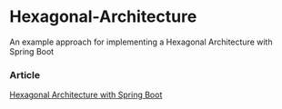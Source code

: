 # Hexagonal-Architecture
An example approach for implementing a Hexagonal Architecture with Spring Boot

### Article
[Hexagonal Architecture with Spring Boot](https://rbailen.medium.com/hexagonal-architecture-with-spring-boot-74e93030eba3)